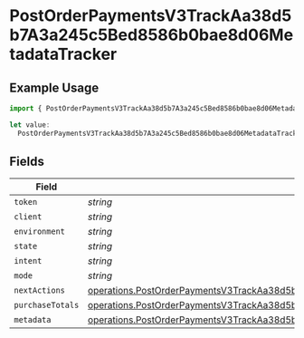 # PostOrderPaymentsV3TrackAa38d5b7A3a245c5Bed8586b0bae8d06MetadataTracker

## Example Usage

```typescript
import { PostOrderPaymentsV3TrackAa38d5b7A3a245c5Bed8586b0bae8d06MetadataTracker } from "@dhaba/safepay-ts/models/operations";

let value:
  PostOrderPaymentsV3TrackAa38d5b7A3a245c5Bed8586b0bae8d06MetadataTracker = {};
```

## Fields

| Field                                                                                                                                                                                                  | Type                                                                                                                                                                                                   | Required                                                                                                                                                                                               | Description                                                                                                                                                                                            |
| ------------------------------------------------------------------------------------------------------------------------------------------------------------------------------------------------------ | ------------------------------------------------------------------------------------------------------------------------------------------------------------------------------------------------------ | ------------------------------------------------------------------------------------------------------------------------------------------------------------------------------------------------------ | ------------------------------------------------------------------------------------------------------------------------------------------------------------------------------------------------------ |
| `token`                                                                                                                                                                                                | *string*                                                                                                                                                                                               | :heavy_minus_sign:                                                                                                                                                                                     | N/A                                                                                                                                                                                                    |
| `client`                                                                                                                                                                                               | *string*                                                                                                                                                                                               | :heavy_minus_sign:                                                                                                                                                                                     | N/A                                                                                                                                                                                                    |
| `environment`                                                                                                                                                                                          | *string*                                                                                                                                                                                               | :heavy_minus_sign:                                                                                                                                                                                     | N/A                                                                                                                                                                                                    |
| `state`                                                                                                                                                                                                | *string*                                                                                                                                                                                               | :heavy_minus_sign:                                                                                                                                                                                     | N/A                                                                                                                                                                                                    |
| `intent`                                                                                                                                                                                               | *string*                                                                                                                                                                                               | :heavy_minus_sign:                                                                                                                                                                                     | N/A                                                                                                                                                                                                    |
| `mode`                                                                                                                                                                                                 | *string*                                                                                                                                                                                               | :heavy_minus_sign:                                                                                                                                                                                     | N/A                                                                                                                                                                                                    |
| `nextActions`                                                                                                                                                                                          | [operations.PostOrderPaymentsV3TrackAa38d5b7A3a245c5Bed8586b0bae8d06MetadataNextActions](../../models/operations/postorderpaymentsv3trackaa38d5b7a3a245c5bed8586b0bae8d06metadatanextactions.md)       | :heavy_minus_sign:                                                                                                                                                                                     | N/A                                                                                                                                                                                                    |
| `purchaseTotals`                                                                                                                                                                                       | [operations.PostOrderPaymentsV3TrackAa38d5b7A3a245c5Bed8586b0bae8d06MetadataPurchaseTotals](../../models/operations/postorderpaymentsv3trackaa38d5b7a3a245c5bed8586b0bae8d06metadatapurchasetotals.md) | :heavy_minus_sign:                                                                                                                                                                                     | N/A                                                                                                                                                                                                    |
| `metadata`                                                                                                                                                                                             | [operations.PostOrderPaymentsV3TrackAa38d5b7A3a245c5Bed8586b0bae8d06MetadataMetadata](../../models/operations/postorderpaymentsv3trackaa38d5b7a3a245c5bed8586b0bae8d06metadatametadata.md)             | :heavy_minus_sign:                                                                                                                                                                                     | N/A                                                                                                                                                                                                    |